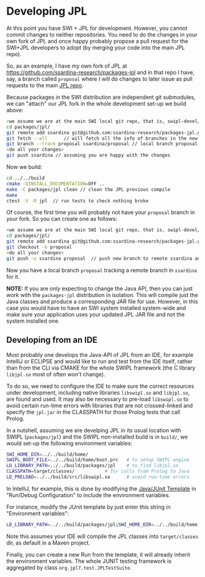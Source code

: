 # Developing JPL

At this point you have SWI + JPL for development. However, you cannot commit changes to neither repositories. You need to do the changes in your own fork of JPL and once happy probably propose a pull request for the SWI+JPL developers to adopt (by merging your code into the main JPL repo).

So, as an example, I have my own fork of JPL at <https://github.com/ssardina-research/packages-jpl> and in that repo I have, say, a branch called `proposal` where I will do changes to later issue as pull requests to the main [JPL repo](https://github.com/SWI-Prolog/packages-jpl).

Because packages in the SWI distribution are independent git submodules, we can "attach" our JPL fork in the whole development set-up we build above:

```bash
<we assume we are at the main SWI local git repo, that is, swipl-devel/
cd packages/jpl/
git remote add ssardina git@github.com:ssardina-research/packages-jpl.git
git fetch --all      // will fetch all the info of branches in the new remote ssardina
git branch --track proposal ssardina/proposal // local branch proposal will start tracking ssardina/proposal
<do all your changes>
git push ssardina // assuming you are happy with the changes
```

Now we build:

```bash
cd ../../build
cmake -DINSTALL_DOCUMENTATION=OFF ..
make -C packages/jpl clean // clean the JPL previous compile
make
ctest -V -R jpl  // run tests to check nothing broke
```

Of course, the first time you will probably not have your `proposal` branch in your fork. So you can create one as follows:


```bash
<we assume we are at the main SWI local git repo, that is, swipl-devel/
cd packages/jpl/
git remote add ssardina git@github.com:ssardina-research/packages-jpl.git
git checkout -b proposal
<do all your changes>
git push -u ssardina proposal  // push new branch to remote ssardina and start tracking
```

Now you have a local branch `proposal` tracking a remote branch in `ssardina` for it.


**NOTE:** If you are _only_ expecting to change the Java API, then you can just work with the `packages-jpl` distribution in isolation. This will compile just the Java classes and produce a corresponding JAR file for use. However, in this case you would have to have an SWI system installed system-wide and make sure your application uses your updated JPL JAR file and not the system installed one.



## Developing from an IDE

Most probably one develops the Java-API of JPL from an IDE, for example IntelliJ or ECLIPSE and would like to run and test from the IDE itself, rather than from the CLI via CMAKE for the whole SWIPL framework (the C library `libjpl.so` most of often won't change).

To do so, we need to configure the IDE to make sure the correct resources under development, including native libraries `libswipl.so` and `libjpl.so`, are found and used. It may also be necessary to pre-load `libswipl.so` to avoid certain run-time errors with libraries that are not crossed-linked and specify the `jpl.jar` in the CLASSPATH for those Prolog tests that call Prolog.

In a nutshell, assuming we are develping JPL in its usual location with SWIPL (`packages/jpl`) and the SWIPL non-installed build is in `build/`, we would set-up the following environment variables:

```bash
SWI_HOME_DIR=../../build/home/
SWIPL_BOOT_FILE=../../build/home/boot.prc   # to setup SWIPL engine
LD_LIBRARY_PATH=../../build/packages/jpl    # to find libjpl.so
CLASSPATH=target/classes/	        # for calls from Prolog to Java
LD_PRELOAD=../../build/src/libswipl.so	    # avoid run-time errors
``` 

In IntelliJ, for example, this is done by modifying the [Java/JUnit Template](https://intellij-support.jetbrains.com/hc/en-us/community/posts/205820189-How-to-set-default-environment-variables-) in "Run/Debug Configuration" to include the environment variables.

For instance, modify the JUnit template by just enter this string in "Environment variables":
        
```bash
LD_LIBRARY_PATH=../../build/packages/jpl;SWI_HOME_DIR=../../build/home;SWIPL_BOOT_FILE=../../build/home/boot.prc;CLASSPATH=target/classes;LD_PRELOAD=../../build/src/libswipl.so
```

Note this assumes your IDE will compile the JPL classes into `target/classes` dir, as default in a Maven project.

Finally, you can create a new Run from the template, it will already inherit the environment variables. The whole JUNIT testing framework is aggregated by class `org.jpl7.test.JPLTestSuite`.

